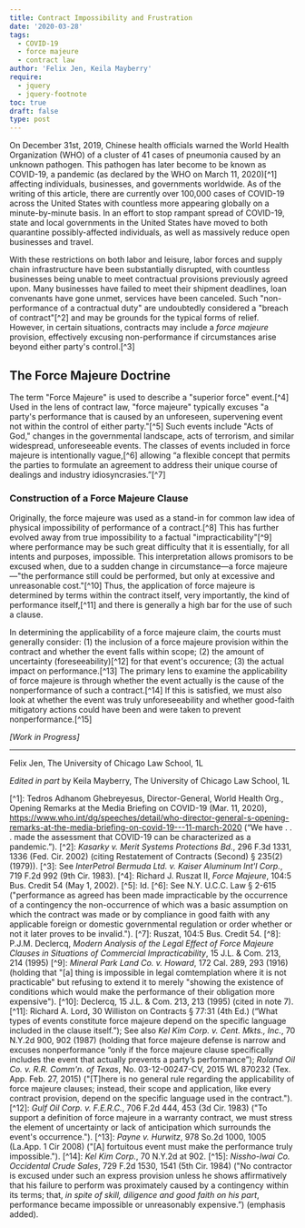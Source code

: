 ```yaml
---
title: Contract Impossibility and Frustration
date: '2020-03-28'
tags:
  - COVID-19
  - force majeure
  - contract law
author: 'Felix Jen, Keila Mayberry'
require:
  - jquery
  - jquery-footnote
toc: true
draft: false
type: post
---
```

On December 31st, 2019, Chinese health officials warned the World Health Organization (WHO) of a cluster of 41 cases of pneumonia caused by an unknown pathogen. This pathogen has later become to be known as COVID-19, a pandemic (as declared by the WHO on March 11, 2020)\[^1] affecting individuals, businesses, and governments worldwide. As of the writing of this article, there are currently over 100,000 cases of COVID-19 across the United States with countless more appearing globally on a minute-by-minute basis. In an effort to stop rampant spread of COVID-19, state and local governments in the United States have moved to both quarantine possibly-affected individuals, as well as massively reduce open businesses and travel.

With these restrictions on both labor and leisure, labor forces and supply chain infrastructure have been substantially disrupted, with countless businesses being unable to meet contractual provisions previously agreed upon. Many businesses have failed to meet their shipment deadlines, loan convenants have gone unmet, services have been canceled. Such "non-performance of a contractual duty" are undoubtedly considered a "breach of contract"\[^2] and may be grounds for the typical forms of relief. However, in certain situations, contracts may include a _force majeure_ provision, effectively excusing non-performance if circumstances arise beyond either party's control.\[^3]

## The Force Majeure Doctrine

The term "Force Majeure" is used to describe a "superior force" event.\[^4] Used in the lens of contract law, "force majeure" typically excuses "a party's performance that is caused by an unforeseen, supervening event not within the control of either party."\[^5] Such events include "Acts of God," changes in the governmental landscape, acts of terrorism, and similar widespread, unforeseeable events. The classes of events included in force majeure is intentionally vague,\[^6] allowing “a flexible concept that permits the parties to formulate an agreement to address their unique course of dealings and industry idiosyncrasies.”\[^7]

### Construction of a Force Majeure Clause

Originally, the force majeure was used as a stand-in for common law idea of physical impossibility of performance of a contract.\[^8] This has further evolved away from true impossibility to a factual "impracticability"\[^9] where performance may be such great difficulty that it is essentially, for all intents and purposes, impossible. This interpretation allows promisors to be excused when, due to a sudden change in circumstance—a force majeure—"the performance still could be performed, but only at excessive and unreasonable cost."\[^10] Thus, the application of force majeure is determined by terms within the contract itself, very importantly, the kind of performance itself,\[^11] and there is generally a high bar for the use of such a clause. 

In determining the applicability of a force majeure claim, the courts must generally consider: (1) the inclusion of a force majeure provision within the contract and whether the event falls within scope; (2) the amount of uncertainty (foreseeability)\[^12] for that event's occurence; (3) the actual impact on performance.\[^13] The primary lens to examine the applicability of force majeure is through whether the event actually is the cause of the nonperformance of such a contract.\[^14] If this is satisfied, we must also look at whether the event was truly unforeseeability and whether good-faith mitigatory actions could have been and were taken to prevent nonperformance.\[^15] 

_\[Work in Progress]_

- - -

Felix Jen, The University of Chicago Law School, 1L

_Edited in part_ by Keila Mayberry, The University of Chicago Law School, 1L

\[^1]: Tedros Adhanom Ghebreyesus, Director-General, World Health Org., Opening Remarks at the Media Briefing on COVID-19 (Mar. 11, 2020), https://www.who.int/dg/speeches/detail/who-director-general-s-opening-remarks-at-the-media-briefing-on-covid-19---11-march-2020 (“We have . . . made the assessment that COVID-19 can be characterized as a pandemic.”).
\[^2]: _Kasarky v. Merit Systems Protections Bd._, 296 F.3d 1331, 1336 (Fed. Cir. 2002) (citing <span class="small-caps">Restatement of Contracts (Second) </span> § 235(2) (1979)).
\[^3]: See _InterPetrol Bermuda Ltd. v. Kaiser Aluminum Int'l Corp._, 719 F.2d 992 (9th Cir. 1983).
\[^4]: Richard J. Ruszat II, _Force Majeure_, 104:5 Bus. Credit 54 (May 1, 2002).
\[^5]: Id.
\[^6]: See N.Y. U.C.C. Law § 2-615 ("performance as agreed has been made impracticable by the occurrence of a contingency the non-occurrence of which was a basic assumption on which the contract was made or by compliance in good faith with any applicable foreign or domestic governmental regulation or order whether or not it later proves to be invalid.").
\[^7]: Ruszat, 104:5 Bus. Credit 54.
\[^8]: P.J.M. Declercq, _Modern Analysis of the Legal Effect of Force Majeure Clauses in Situations of Commercial Impracticability_, 15 J.L. & Com. 213, 214 (1995)
\[^9]: _Mineral Park Land Co. v. Howard_, 172 Cal. 289, 293 (1916) (holding that "\[a] thing is impossible in legal comtemplation where it is not practicable" but refusing to extend it to merely "showing the existence of conditions which would make the performance of their obligation more expensive").
\[^10]: Declercq, 15 J.L. & Com. 213, 213 (1995) (cited in note 7).
\[^11]: Richard A. Lord, 30 Williston on Contracts § 77:31 (4th Ed.) (“What types of events constitute force majeure depend on the specific language included in the clause itself.”); See also _Kel Kim Corp. v. Cent. Mkts., Inc._, 70 N.Y.2d 900, 902 (1987) (holding that force majeure defense is narrow and excuses nonperformance “only if the force majeure clause specifically includes the event that actually prevents a party’s performance”); _Roland Oil Co. v. R.R. Comm'n. of Texas_, No. 03-12-00247-CV, 2015 WL 870232 (Tex. App. Feb. 27, 2015) ("\[T]here is no general rule regarding the applicability of force majeure clauses; instead, their scope and application, like every contract provision, depend on the specific language used in the contract.").
\[^12]: _Gulf Oil Corp. v. F.E.R.C._, 706 F.2d 444, 453 (3d Cir. 1983) ("To support a definition of force majeure in a warranty contract, we must stress the element of uncertainty or lack of anticipation which surrounds the event's occurrence.").
\[^13]: _Payne v. Hurwitz_, 978 So.2d 1000, 1005 (La.App. 1 Cir 2008) ("\[A] fortuitous event must make the performance truly impossible.").
\[^14]: _Kel Kim Corp._, 70 N.Y.2d at 902.
\[^15]: _Nissho-Iwai Co. Occidental Crude Sales_, 729 F.2d 1530, 1541 (5th Cir. 1984) ("No contractor is excused under such an express provision unless he shows affirmatively that his failure to perform was proximately caused by a contingency within its terms; that, _in spite of skill, diligence and good faith on his part_, performance became impossible or unreasonably expensive.”) (emphasis added).
